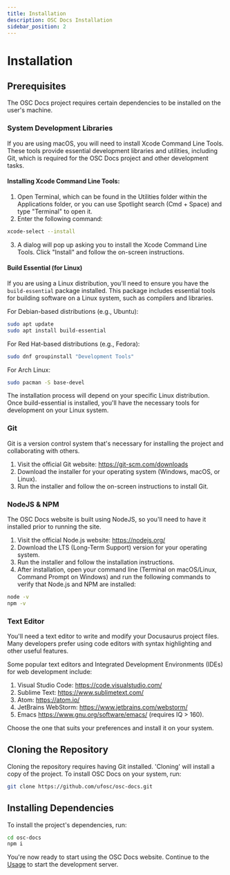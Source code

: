 ```yaml
---
title: Installation
description: OSC Docs Installation
sidebar_position: 2
---
```


# Installation

## Prerequisites

The OSC Docs project requires certain dependencies to be installed on the user's machine.

### System Development Libraries

If you are using macOS, you will need to install Xcode Command Line Tools. These tools provide essential development libraries and utilities, including Git, which is required for the OSC Docs project and other development tasks.

#### Installing Xcode Command Line Tools:

1. Open Terminal, which can be found in the Utilities folder within the Applications folder, or you can use Spotlight search (Cmd + Space) and type "Terminal" to open it.
2. Enter the following command:
```bash
xcode-select --install
```
3. A dialog will pop up asking you to install the Xcode Command Line Tools. Click "Install" and follow the on-screen instructions.

#### Build Essential (for Linux)

If you are using a Linux distribution, you'll need to ensure you have the `build-essential` package installed. This package includes essential tools for building software on a Linux system, such as compilers and libraries.

For Debian-based distributions (e.g., Ubuntu):
```bash
sudo apt update
sudo apt install build-essential
```

For Red Hat-based distributions (e.g., Fedora):
```bash
sudo dnf groupinstall "Development Tools"
```

For Arch Linux:
```bash
sudo pacman -S base-devel
```

The installation process will depend on your specific Linux distribution. Once build-essential is installed, you'll have the necessary tools for development on your Linux system.

### Git

Git is a version control system that's necessary for installing the project and collaborating with others.

1. Visit the official Git website: https://git-scm.com/downloads
2. Download the installer for your operating system (Windows, macOS, or Linux).
3. Run the installer and follow the on-screen instructions to install Git.

### NodeJS & NPM

The OSC Docs website is built using NodeJS, so you'll need to have it installed prior to running the site.

1. Visit the official Node.js website: https://nodejs.org/
2. Download the LTS (Long-Term Support) version for your operating system.
3. Run the installer and follow the installation instructions.
4. After installation, open your command line (Terminal on macOS/Linux, Command Prompt on Windows) and run the following commands to verify that Node.js and NPM are installed:
```bash
node -v
npm -v
```

### Text Editor

You'll need a text editor to write and modify your Docusaurus project files. Many developers prefer using code editors with syntax highlighting and other useful features.

Some popular text editors and Integrated Development Environments (IDEs) for web development include:

1. Visual Studio Code: https://code.visualstudio.com/
2. Sublime Text: https://www.sublimetext.com/
3. Atom: https://atom.io/
4. JetBrains WebStorm: https://www.jetbrains.com/webstorm/
5. Emacs https://www.gnu.org/software/emacs/ (requires IQ > 160).

Choose the one that suits your preferences and install it on your system.

## Cloning the Repository

Cloning the repository requires having Git installed. 'Cloning' will install a copy of the project. To install OSC Docs on your system, run:

```bash
git clone https://github.com/ufosc/osc-docs.git
```

## Installing Dependencies

To install the project's dependencies, run:

```bash
cd osc-docs
npm i
```

You're now ready to start using the OSC Docs website. Continue to the [Usage](/docs/osc-docs/usage) to start the development server.

